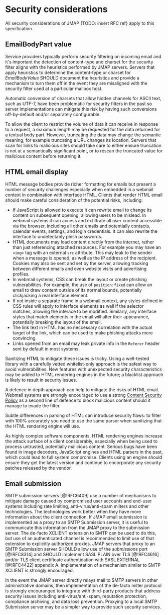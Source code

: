 # Security considerations

All security considerations of JMAP {TODO: insert RFC ref} apply to this specification.

## EmailBodyPart value

Service providers typically perform security filtering on incoming email and it's important the detection of content-type and charset for the security filter aligns with the heuristics performed by JMAP servers. Servers that apply heuristics to determine the content-type or charset for *EmailBodyValue* SHOULD document the heuristics and provide a mechanism to turn them off in the event they are misaligned with the security filter used at a particular mailbox host.

Automatic conversion of charsets that allow hidden channels for ASCII text, such as UTF-7, have been problematic for security filters in the past so server implementations can mitigate this risk by having such conversions  off-by-default and/or separately configurable.

To allow the client to restrict the volume of data it can receive in response to a request, a maximum length may be requested for the data returned for a textual body part. However, truncating the data may change the semantic meaning, for example truncating a URL changes its location. Servers that scan for links to malicious sites should take care to either ensure truncation is not at a semantically significant point, or to rescan the truncated value for malicious content before returning it.

## HTML email display

HTML message bodies provide richer formatting for emails but present a number of security challenges especially when embedded in a webmail context in combination with interface HTML. Clients that render HTML email should make careful consideration of the potential risks, including:

* If JavaScript is allowed to execute it can rewrite email to change its
  content on subsequent opening, allowing users to be mislead. In webmail systems it can access and exfiltrate all user content accessible via the browser, including all other emails and potentially contacts, calendar events, settings, and login credentials. It can also rewrite the interface to undetectably phish passwords.
* HTML documents may load content directly from the internet, rather than just
  referencing attached resources. For example you may have an `<img>` tag with an external `src` attribute. This may leak to the sender when a message is opened, as well as the IP address of the recipient. Cookies may also be sent and set by the server, allowing tracking between different emails and even website visits and advertising profiles.
* In webmail systems, CSS can break the layout or create phishing
  vulnerabilities. For example, the use of `position:fixed` can allow an email to draw content outside of its normal bounds, potentially clickjacking a real interface element.
* If not inside a separate frame in a webmail context, any styles defined in
  CSS rules will apply to interface elements as well if the selector matches, allowing the interace to be modified. Similarly, any interface styles that match elements in the email will alter their appearance, potentially breaking the layout of the email.
* The link text in HTML has no neccessary correlation with the actual target of
  the link, which can be used to make phishing attacks more convincing.
* Links opened from an email may leak private info in the `Referer` header sent
  by default in most systems.

Sanitizing HTML to mitigate these issues is tricky. Using a well-tested library with a carefully vetted whitelist-only approach is the safest way to avoid vulnerabilities. New features with unexpected security characteristics may be added to HTML rendering engines in the future; a blacklist approach is likely to result in security issues.

A defence in depth approach can help to mitigate the risks of HTML email. Webmail systems are strongly encouraged to use a strong [Content Security Policy](https://www.w3.org/TR/CSP3/) as a second line of defence to block malicious content should it manage to evade the filter.

Subtle differences in parsing of HTML can introduce security flaws: to filter with 100% accurately you need to use the same parser when sanitizing that the HTML rendering engine will use.

As highly complex software components, HTML rendering engines increase the attack surface of a client considerably, especially when being used to process untrusted, potentially malicious content. Serious bugs have been found in image decoders, JavaScript engines and HTML parsers in the past, which could lead to full system compromise. Clients using an engine should ensure they get the latest version and continue to encorporate any security patches released by the vendor.

## Email submission

SMTP submission servers [@!RFC6409] use a number of mechanisms to mitigate damage caused by compromised user accounts and end-user systems including rate limiting, anti-virus/anti-spam milters and other technologies. The technologies work better when they have more information about the client connection. If JMAP email submission is implemented as a proxy to an SMTP Submission server, it is useful to communicate this information from the JMAP proxy to the submission server. The de-facto XCLIENT extension to SMTP can be used to do this, but use of an authenticated channel is recommended to limit use of that extension to explicitly authorized proxies. JMAP servers that proxy to an SMTP Submission server SHOULD allow use of the *submissions* port [@!RFC8314] and SHOULD implement SASL PLAIN over TLS [@!RFC4616] and/or TLS client certificate authentication with SASL EXTERNAL [@!RFC4422] appendix A. Implementation of a mechanism similar to SMTP XCLIENT is strongly encouraged.

In the event the JMAP server directly relays mail to SMTP servers in other administrative domains, then implementation of the de-facto milter protocol is strongly encouranged to integrate with third-party products that address security issues including anti-virus/anti-spam, reputation protection, compliance archiving, and data loss prevention. Proxying to a local SMTP Submission server may be a simpler way to provide such security services.
